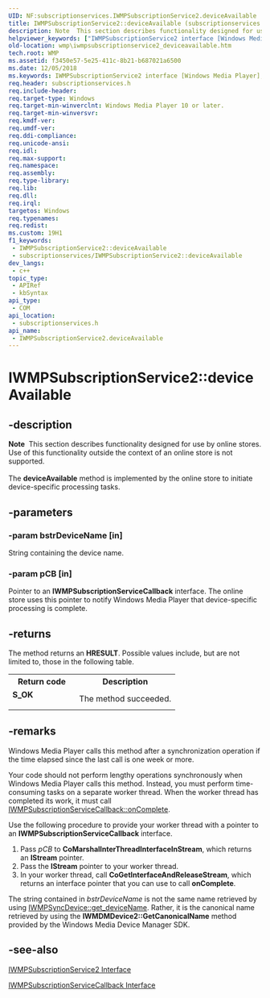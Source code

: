 ```yaml
---
UID: NF:subscriptionservices.IWMPSubscriptionService2.deviceAvailable
title: IWMPSubscriptionService2::deviceAvailable (subscriptionservices.h)
description: Note  This section describes functionality designed for use by online stores.
helpviewer_keywords: ["IWMPSubscriptionService2 interface [Windows Media Player]","deviceAvailable method","IWMPSubscriptionService2.deviceAvailable","IWMPSubscriptionService2::deviceAvailable","IWMPSubscriptionService2doMetering","deviceAvailable","deviceAvailable method [Windows Media Player]","deviceAvailable method [Windows Media Player]","IWMPSubscriptionService2 interface","subscriptionservices/IWMPSubscriptionService2::deviceAvailable","wmp.iwmpsubscriptionservice2_deviceavailable"]
old-location: wmp\iwmpsubscriptionservice2_deviceavailable.htm
tech.root: WMP
ms.assetid: f3450e57-5e25-411c-8b21-b687021a6500
ms.date: 12/05/2018
ms.keywords: IWMPSubscriptionService2 interface [Windows Media Player],deviceAvailable method, IWMPSubscriptionService2.deviceAvailable, IWMPSubscriptionService2::deviceAvailable, IWMPSubscriptionService2doMetering, deviceAvailable, deviceAvailable method [Windows Media Player], deviceAvailable method [Windows Media Player],IWMPSubscriptionService2 interface, subscriptionservices/IWMPSubscriptionService2::deviceAvailable, wmp.iwmpsubscriptionservice2_deviceavailable
req.header: subscriptionservices.h
req.include-header: 
req.target-type: Windows
req.target-min-winverclnt: Windows Media Player 10 or later.
req.target-min-winversvr: 
req.kmdf-ver: 
req.umdf-ver: 
req.ddi-compliance: 
req.unicode-ansi: 
req.idl: 
req.max-support: 
req.namespace: 
req.assembly: 
req.type-library: 
req.lib: 
req.dll: 
req.irql: 
targetos: Windows
req.typenames: 
req.redist: 
ms.custom: 19H1
f1_keywords:
 - IWMPSubscriptionService2::deviceAvailable
 - subscriptionservices/IWMPSubscriptionService2::deviceAvailable
dev_langs:
 - c++
topic_type:
 - APIRef
 - kbSyntax
api_type:
 - COM
api_location:
 - subscriptionservices.h
api_name:
 - IWMPSubscriptionService2.deviceAvailable
---
```


# IWMPSubscriptionService2::deviceAvailable


## -description

<div class="alert"><b>Note</b>  This section describes functionality designed for use by online stores. Use of this functionality outside the context of an online store is not supported.</div>
<div> </div>
The <b>deviceAvailable</b> method is implemented by the online store to initiate device-specific processing tasks.

## -parameters

### -param bstrDeviceName [in]

String containing the device name.

### -param pCB [in]

Pointer to an <b>IWMPSubscriptionServiceCallback</b> interface. The online store uses this pointer to notify Windows Media Player that device-specific processing is complete.

## -returns

The method returns an <b>HRESULT</b>. Possible values include, but are not limited to, those in the following table.

<table>
<tr>
<th>Return code</th>
<th>Description</th>
</tr>
<tr>
<td width="40%">
<dl>
<dt><b>S_OK</b></dt>
</dl>
</td>
<td width="60%">
The method succeeded.

</td>
</tr>
</table>

## -remarks

Windows Media Player calls this method after a synchronization operation if the time elapsed since the last call is one week or more.

Your code should not perform lengthy operations synchronously when Windows Media Player calls this method. Instead, you must perform time-consuming tasks on a separate worker thread. When the worker thread has completed its work, it must call <a href="https://docs.microsoft.com/windows/desktop/api/subscriptionservices/nf-subscriptionservices-iwmpsubscriptionservicecallback-oncomplete">IWMPSubscriptionServiceCallback::onComplete</a>.

Use the following procedure to provide your worker thread with a pointer to an <b>IWMPSubscriptionServiceCallback</b> interface.

<ol>
<li>Pass <i>pCB</i> to <b>CoMarshalInterThreadInterfaceInStream</b>, which returns an <b>IStream</b> pointer.</li>
<li>Pass the <b>IStream</b> pointer to your worker thread.</li>
<li>In your worker thread, call <b>CoGetInterfaceAndReleaseStream</b>, which returns an interface pointer that you can use to call <b>onComplete</b>.</li>
</ol>
The string contained in <i>bstrDeviceName</i> is not the same name retrieved by using <a href="https://docs.microsoft.com/windows/desktop/api/wmp/nf-wmp-iwmpsyncdevice-get_devicename">IWMPSyncDevice::get_deviceName</a>. Rather, it is the canonical name retrieved by using the <b>IWMDMDevice2::GetCanonicalName</b> method provided by the Windows Media Device Manager SDK.

## -see-also

<a href="https://docs.microsoft.com/windows/desktop/api/subscriptionservices/nn-subscriptionservices-iwmpsubscriptionservice2">IWMPSubscriptionService2 Interface</a>



<a href="https://docs.microsoft.com/windows/desktop/api/subscriptionservices/nn-subscriptionservices-iwmpsubscriptionservicecallback">IWMPSubscriptionServiceCallback Interface</a>

